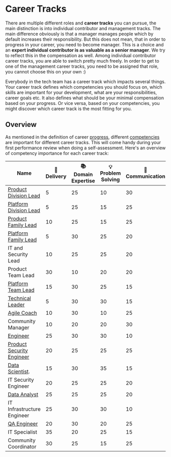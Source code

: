 # Career Tracks

There are multiple different roles and **career tracks** you can pursue, the main distinction is into individual contributor and management tracks. The main difference obviously is that a manager manages people which by default increases their responsibility. But this does not mean, that in order to progress in your career, you need to become manager. This is a choice and an **expert individual contributor is as valuable as a senior manager**. We try to reflect this in the compensation as well. Among individual contributor career tracks, you are able to switch pretty much freely. In order to get to one of the management career tracks, you need to be assigned that role, you cannot choose this on your own :)

Everybody in the tech team has a career track which impacts several things. Your career track defines which competencies you should focus on, which skills are important for your development, what are your responsibilities, career goals etc. It also defines what should be your minimal compensation based on your progress. Or vice versa, based on your competencies, you might discover which career track is the most fitting for you.

## Overview

As mentioned in the definition of career [progress](../progress.md), different [competencies](../competencies.md) are important for different career tracks. This will come handy during your first performance review when doing a self-assessment. Here's an overview of competency importance for each career track:

| Name | 🚚 Delivery | 📚 Domain Expertise | 💡 Problem Solving | 💬 Communication | 🎖️ Leadership |
|----------------------------------------------------------|----|----|----|----|----|
| [Product Division Lead](product-division-lead.md)        | 5  | 25 | 10 | 30 | 30 |
| [Platform Division Lead](platform-division-lead.md)      | 5  | 25 | 15 | 25 | 30 |
| [Product Family Lead](product-family-lead.md)            | 10 | 25 | 15 | 25 | 25 |
| [Platform Family Lead](platform-family-lead.md)          | 5  | 30 | 25 | 20 | 20 |
| IT and Security Lead                                     | 10 | 25 | 25 | 20 | 20 |
| Product Team Lead                                        | 30 | 10 | 20 | 20 | 20 |
| [Platform Team Lead](platform-team-lead.md)              | 15 | 30 | 25 | 15 | 15 |
| [Technical Leader](technical-leader.md)                  | 5  | 30 | 30 | 15 | 20 |
| [Agile Coach](agile-coach.md)                            | 10 | 30 | 10 | 25 | 25 |
| Community Manager                                        | 10 | 20 | 20 | 30 | 20 |
| [Engineer](engineer.md)                                  | 25 | 30 | 30 | 10 | 5  |
| [Product Security Engineer](product-security-engineer.md)| 20 | 25 | 25 | 25 | 5  |
| [Data Scientist](data-engineer.md).                      | 15 | 30 | 35 | 15 | 5  |
| IT Security Engineer                                     | 20 | 25 | 25 | 20 | 10 |
| [Data Analyst](data-analyst.md)                          | 25 | 25 | 25 | 20 | 5  |
| IT Infrastructure Engineer                               | 25 | 30 | 30 | 10 | 5  |
| [QA Engineer](qa-engineer.md)                            | 20 | 30 | 20 | 25 | 5  |
| IT Specialist                                            | 35 | 20 | 25 | 15 | 5  |
| Community Coordinator                                    | 30 | 25 | 15 | 25 | 5  |

